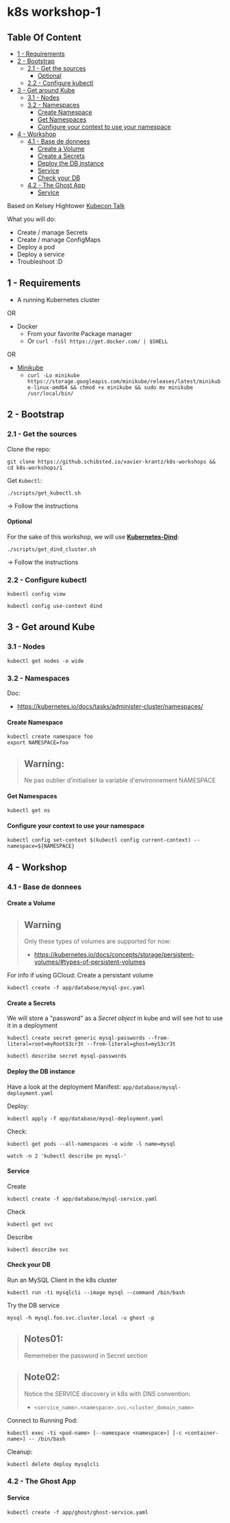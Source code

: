 # k8s workshop-1


## Table Of Content

<!-- MarkdownTOC -->

- [1 - Requirements](#1---requirements)
- [2 - Bootstrap](#2---bootstrap)
  - [2.1 - Get the sources](#21---get-the-sources)
    - [Optional](#optional)
  - [2.2 - Configure kubectl](#22---configure-kubectl)
- [3 - Get around Kube](#3---get-around-kube)
  - [3.1 - Nodes](#31---nodes)
  - [3.2 - Namespaces](#32---namespaces)
    - [Create Namespace](#create-namespace)
    - [Get Namespaces](#get-namespaces)
    - [Configure your context to use your namespace](#configure-your-context-to-use-your-namespace)
- [4 - Workshop](#4---workshop)
  - [4.1 - Base de donnees](#41---base-de-donnees)
    - [Create a Volume](#create-a-volume)
    - [Create a Secrets](#create-a-secrets)
    - [Deploy the DB instance](#deploy-the-db-instance)
    - [Service](#service)
    - [Check your DB](#check-your-db)
  - [4.2 - The Ghost App](#42---the-ghost-app)
    - [Service](#service-1)

<!-- /MarkdownTOC -->



Based on Kelsey Hightower [Kubecon Talk](https://github.com/kelseyhightower/talks/tree/master/kubecon-eu-2016/demo)

What you will do:
* Create / manage Secrets
* Create / manage ConfigMaps
* Deploy a pod
* Deploy a service
* Troubleshoot :D





## 1 - Requirements

* A running Kubernetes cluster

OR

* Docker
  - From your favorite Package manager
  - Or `curl -fsSl https://get.docker.com/ | $SHELL`

OR

* [Minikube](https://github.com/kubernetes/minikube)
  - `curl -Lo minikube https://storage.googleapis.com/minikube/releases/latest/minikube-linux-amd64 && chmod +x minikube && sudo mv minikube /usr/local/bin/`





## 2 - Bootstrap

### 2.1 - Get the sources

Clone the repo:
```
git clone https://github.schibsted.io/xavier-krantz/k8s-workshops && cd k8s-workshops/1
```

Get `Kubectl`:
```
./scripts/get_kubectl.sh
```

-> Follow the instructions


#### Optional

For the sake of this workshop, we will use [**Kubernetes-Dind**](https://github.com/Mirantis/kubeadm-dind-cluster):

```
./scripts/get_dind_cluster.sh
```

-> Follow the instructions




### 2.2 - Configure kubectl

```
kubectl config view
```

```
kubectl config use-context dind
```





## 3 - Get around Kube

### 3.1 - Nodes

```
kubectl get nodes -o wide
```



### 3.2 - Namespaces

Doc:
- https://kubernetes.io/docs/tasks/administer-cluster/namespaces/


#### Create Namespace

```
kubectl create namespace foo
export NAMESPACE=foo
```


> Warning:
> --
>
> Ne pas oublier d’initialiser la variable d'environnement NAMESPACE
>


#### Get Namespaces

```
kubectl get ns
```


#### Configure your context to use your namespace

```
kubectl config set-context $(kubectl config current-context) --namespace=${NAMESPACE}
```





## 4 - Workshop

### 4.1 - Base de donnees

#### Create a Volume

> Warning
> --
>
> Only these types of volumes are supported for now:
> - https://kubernetes.io/docs/concepts/storage/persistent-volumes/#types-of-persistent-volumes
>


For info if using GCloud: Create a persistant volume

```
kubectl create -f app/database/mysql-pvc.yaml
```



#### Create a Secrets

We will store a "password" as a *Secret object* in kube and will see hot to use it in a deployment

```
kubectl create secret generic mysql-passwords --from-literal=root=myRootS3cr3t --from-literal=ghost=myS3cr3t
```

```
kubectl describe secret mysql-passwords
```



#### Deploy the DB instance

Have a look at the deployment Manifest: `app/database/mysql-deployment.yaml`


Deploy:
```
kubectl apply -f app/database/mysql-deployment.yaml
```


Check:
```
kubectl get pods --all-namespaces -o wide -l name=mysql
```

```
watch -n 2 'kubectl describe po mysql-'
```



#### Service

Create
```
kubectl create -f app/database/mysql-service.yaml
```


Check
```
kubectl get svc
```


Describe
```
kubectl describe svc
```



#### Check your DB

Run an MySQL Client in the k8s cluster

```
kubectl run -ti mysqlcli --image mysql --command /bin/bash
```


Try the DB service
```
mysql -h mysql.foo.svc.cluster.local -u ghost -p
```


> Notes01:
> --
>
> Rememeber the password in Secret section
>


> Note02:
> --
>
> Notice the SERVICE discovery in k8s with DNS convention:
>
> * `<service_name>.<namespace>.svc.<cluster_domain_name>`
>


Connect to Running Pod:
```
kubectl exec -ti <pod-name> [--namespace <namespace>] [-c <container-name>] -- /bin/bash
```


Cleanup:
```
kubectl delete deploy mysqlcli
```




### 4.2 - The Ghost App

#### Service

```
kubectl create -f app/ghost/ghost-service.yaml
```

